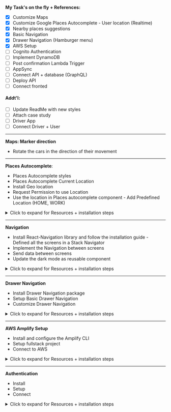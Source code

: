 <b>My Task's on the fly + References:</b>

- [x] Customize Maps
- [x] Customize Google Places Autocomplete - User location (Realtime)
- [x] Nearby places suggestions
- [x] Basic Navigation
- [x] Drawer Navigation (Hamburger menu)
- [x] AWS Setup
- [ ] Cognito Authentication
- [ ] Implement DynamoDB
- [ ] Post confirmation Lambda Trigger
- [ ] AppSync
- [ ] Connect API + database (GraphQL)
- [ ] Deploy API
- [ ] Connect fronted

#### Addt'l:

- [ ] Update ReadMe with new styles
- [ ] Attach case study
- [ ] Driver App
- [ ] Connect Driver + User

<hr>

<b>Maps: Marker direction</b>

- Rotate the cars in the direction of their movement

<hr>

<b>Places Autocomplete</b>:

- Places Autocomplete styles
- Places Autocomplete Current Location
- Install Geo location
- Request Permission to use Location
- Use the location in Places autocomplete component - Add Predefined Location (HOME, WORK)

<details>
  <summary>Click to expand for Resources + installation steps</summary>
<b>iOS Resources:</b>

([React Native Google Places Library Autocomplete](https://github.com/FaridSafi/react-native-google-places-autocomplete/blob/master/README.md))

```
npm install @react-native-community/geolocation --save
// Library installation
```

- Enable Google Places API Web Service + [Google Places API keys](https://developers.google.com/places/documentation/)

- Enable Billing for the project to the account

```
npx pod-install
// Once library and API are enabled, install pods
```

then,

```
npx react-native run-ios
// To rebuild
```

</details>

<hr>
<b> Navigation</b>

- Install React-Navigation library and follow the installation guide - Defined all the screens in a Stack Navigator
- Implement the Navigation between screens
- Send data between screens
- Update the dark mode as reusable component

<details>
  <summary>Click to expand for Resources + installation steps</summary>
<b>iOS Resources:</b>

([React Native Navigation](https://reactnavigation.org/docs/getting-started))

```

npm install @react-navigation/native
// Library installation

npm install react-native-reanimated react-native-gesture-handler react-native-screens react-native-safe-area-context @react-native-community/masked-view
npm install @react-navigation/stack
// Install dependencies

// app + cd ios/
npx pod-install
// Once library and API are enabled, install pods

// cd..
npx react-native run-ios
// To rebuild


import 'react-native-gesture-handler';
import { createStackNavigator } from '@react-navigation/stack';
const Stack = createStackNavigator();
// Then insert in app.js to initialize (or corresponding file)
```

</details>

<hr>
<b> Drawer Navigation </b>

- Install Drawer Navigation package
- Setup Basic Drawer Navigation
- Customize Drawer Navigation
<details>
  <summary>Click to expand for Resources + installation steps</summary>
<b>iOS Resources:</b>

([React Native Drawer Navigation](https://reactnavigation.org/docs/drawer-based-navigation/))

```

npm install @react-navigation/drawer

import { createDrawerNavigator } from '@react-navigation/drawer';


const Drawer = createDrawerNavigator();
// Then insert in app.js to initialize (or corresponding file)
```

</details>

<hr>
<b> AWS Amplify Setup </b>

- Install and configure the Amplify CLI
- Setup fullstack project
- Connect to AWS
<details>
  <summary>Click to expand for Resources + installation steps</summary>
<b>iOS Resources:</b>

([Documentation for installation](https://docs.amplify.aws/start/getting-started/installation/q/integration/react-native))

<details><summary>Prerequisites for CLI</summary>

```

npm install -g @aws-amplify/cli
// sudo since it is installed globally

npx amplify configure
// sign into AWS console

// Amazon IAM creation will display:
Specify the AWS Region
? region:  # Your preferred region
Specify the username of the new IAM user:
? user name:  # User name for Amplify IAM user
Complete the user creation using the AWS console



// provide 'accessKeyId` + `secretAccessKey`
// prompts that display:
Enter the access key of the newly created user:
? accessKeyId:  # YOUR_ACCESS_KEY_ID
? secretAccessKey:  # YOUR_SECRET_ACCESS_KEY
This would update/create the AWS Profile in your local machine
? Profile Name:  # (default)

Successfully set up the new user.

```

</details>
<details>
<summary>Initialize Amplify</summary>

```
cd Uber // cd into project name

npx amplify init


// Install Amplify libraries
npm install aws-amplify aws-amplify-react-native amazon-cognito-identity-js @react-native-community/netinfo

npx pod-install // cd iOS


cd Uber // return to project
// import
import Amplify from 'aws-amplify'
import config from './aws-exports'
Amplify.configure(config)
```

</details>

</details>

<hr>
<b> Authentication </b>

- Install
- Setup
- Connect
<details>
  <summary>Click to expand for Resources + installation steps</summary>
<b>iOS Resources:</b>

```
npx amplify add auth
```

- [ ] Manual configuration
- [x] Lambda Triggers: Post confirmation // locally
- [ ] Create module
- [ ] Configure App.js

</details>
